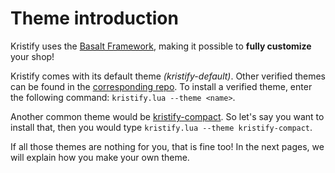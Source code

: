 # Theme introduction

Kristify uses the [Basalt Framework](https://basalt.madefor.cc), making it possible to **fully customize** your shop!

Kristify comes with its default theme *(kristify-default)*. Other verified themes can be found in the [corresponding repo](https://github.com/Kristify/Themes).
To install a verified theme, enter the following command: `kristify.lua --theme <name>`.

Another common theme would be [kristify-compact](https://github.com/Kristify/Themes/tree/main/kristify-compact).
So let's say you want to install that, then you would type `kristify.lua --theme kristify-compact`.

If all those themes are nothing for you, that is fine too! In the next pages, we will explain how you make your own theme.
